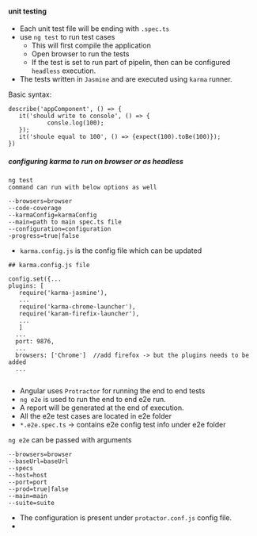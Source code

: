 #### unit testing
 - Each unit test file will be ending with `.spec.ts`
 - use `ng test` to run test cases
     - This will first compile the application
     - Open browser to run the tests
     - If the test is set to run part of pipelin, then can be configured `headless` execution.
  - The tests written in `Jasmine` and are executed using `karma` runner.

Basic syntax:
  ```
  describe('appComponent', () => {
     it('should write to console', () => {
             consle.log(100);
     });
     it('shoule equal to 100', () => {expect(100).toBe(100)});
  })
  ```
##### configuring karma to run on browser or as headless
 ```
 ng test 
 command can run with below options as well
 
 --browsers=browser
 --code-coverage
 --karmaConfig=karmaConfig
 --main=path to main spec.ts file
 --configuration=configuration
 -progress=true|false
 ```
- `karma.config.js` is the config file which can be updated

```
## karma.config.js file

config.set({...
plugins: [
   require('karma-jasmine'),
   ...
   require('karma-chrome-launcher'),
   require('karam-firefix-launcher'),
   ...
   ]
  ...
  port: 9876,
  ...
  browsers: ['Chrome']  //add firefox -> but the plugins needs to be added
  ...
  
```
- Angular uses `Protractor` for running the end to end tests
- `ng e2e` is used to run the end to end e2e run.
- A report will be generated at the end of execution.
- All the e2e test cases are located in e2e folder
- `*.e2e.spec.ts` -> contains e2e config test info under e2e folder

`ng e2e` can be passed with arguments
```
--browsers=browser
--baseUrl=baseUrl
--specs
--host=host
--port=port
--prod=true|false
--main=main
--suite=suite
```
 - The configuration is present under `protactor.conf.js` config file.
 - 

